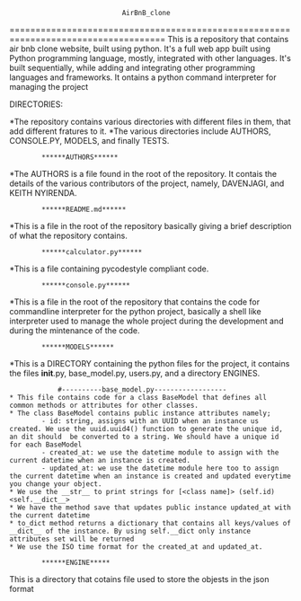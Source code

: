                                 AirBnB_clone
====================================================================================
This is a repository that contains air bnb clone website, built using python. It's a full web app built using Python programming language, mostly, integrated with other languages. It's built sequentially, while adding and integrating other programming languages and frameworks. It ontains a python command interpreter for managing the project

DIRECTORIES:

*The repository contains various directories  with different files in them, that add different fratures to it.
*The various directories include AUTHORS, CONSOLE.PY, MODELS, and finally TESTS.

            ******AUTHORS******
*The AUTHORS is a file found in the root of the repository. It contais the details of the various contributors of the project, namely, DAVENJAGI, and KEITH NYIRENDA.

            ******README.md******
*This is a file in the root of the repository basically giving a brief description of what the repository contains.

            ******calculator.py******
*This is a file containing pycodestyle compliant code.

            ******console.py******
*This is a file in the root of the repository that contains the code for commandline interpreter for the python project, basically a shell like interpreter used to manage the whole project during the development and during the mintenance of the code.

            ******MODELS******
*This is a DIRECTORY containing the python files for the project, it contains the files __init__.py, base_model.py, users.py, and a directory ENGINES.

                #----------base_model.py------------------
    * This file contains code for a class BaseModel that defines all common methods or attributes for other classes.
    * The class BaseModel contains public instance attributes namely;
            - id: string, assigns with an UUID when an instance us created. We use the uuid.uuid4() function to generate the unique id, an dit should  be converted to a string. We should have a unique id for each BaseModel
            - created_at: we use the datetime module to assign with the current datetime when an instance is created.
            - updated_at: we use the datetime module here too to assign the current datetime when an instance is created and updated everytime you change your object.
    * We use the __str__ to print strings for [<class name]> (self.id) <self.__dict__>
    * We have the method save that updates public instance updated_at with the current datetime
    * to_dict method returns a dictionary that contains all keys/values of __dict__ of the instance. By using self.__dict only instance attributes set will be returned
    * We use the ISO time format for the created_at and updated_at.

            ******ENGINE*****
This is a directory that cotains file used to store the objests in the json format



